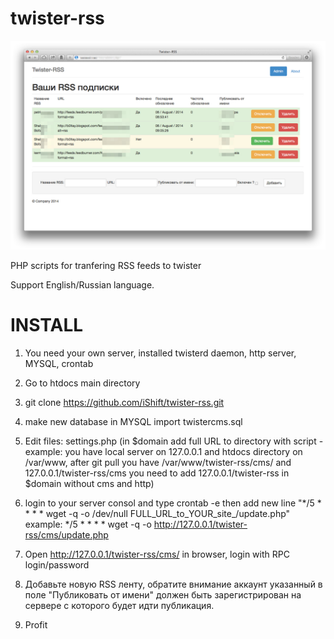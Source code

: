 twister-rss
===========
![alt tag](IMG/Снимок_экрана_2014-08-07_в_12_36_32.jpg)


PHP scripts for tranfering RSS feeds to twister

Support English/Russian language.

INSTALL
===========


1) You need your own server, installed twisterd daemon, http server, MYSQL, crontab

2) Go to htdocs main directory

3) git clone https://github.com/iShift/twister-rss.git

4) make new database in MYSQL import twistercms.sql

5) Edit files: settings.php (in $domain add full URL to directory with script - example: you have local server on 127.0.0.1 and htdocs directory on /var/www, after git pull you have /var/www/twister-rss/cms/ and 127.0.0.1/twister-rss/cms you need to add 127.0.0.1/twister-rss in $domain without cms and http)

6) login to your server consol and type crontab -e then add new line 
"*/5 * * * * wget -q -o /dev/null FULL_URL_to_YOUR_site_/update.php"
example: */5 * * * * wget -q -o http://127.0.0.1/twister-rss/cms/update.php

7) Open http://127.0.0.1/twister-rss/cms/ in browser, login with RPC login/password

8) Добавьте новую RSS ленту, обратите внимание аккаунт указанный в поле "Публиковать от имени" должен быть зарегистрирован на сервере с которого будет идти публикация. 

9) Profit
